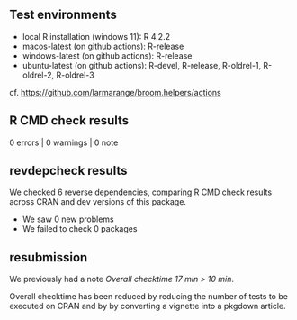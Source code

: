 ## Test environments

* local R installation (windows 11): R 4.2.2
* macos-latest (on github actions): R-release
* windows-latest (on github actions): R-release
* ubuntu-latest  (on github actions): R-devel, R-release, R-oldrel-1, R-oldrel-2, R-oldrel-3

cf. https://github.com/larmarange/broom.helpers/actions

## R CMD check results

0 errors | 0 warnings | 0 note

## revdepcheck results

We checked 6 reverse dependencies, comparing R CMD check results across CRAN and dev versions of this package.

 * We saw 0 new problems
 * We failed to check 0 packages

## resubmission

We previously had a note *Overall checktime 17 min > 10 min*.

Overall checktime has been reduced by reducing the number of tests to be executed on CRAN and by by converting a vignette into a pkgdown article.

